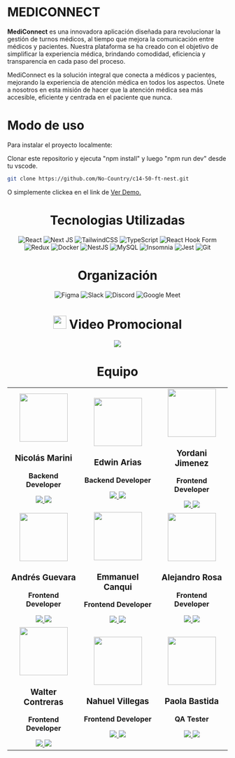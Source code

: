 

# MEDICONNECT

**MediConnect** es una innovadora aplicación diseñada para revolucionar la gestión de turnos médicos, al tiempo que mejora la comunicación entre médicos y pacientes. Nuestra plataforma se ha creado con el objetivo de simplificar la experiencia médica, brindando comodidad, eficiencia y transparencia en cada paso del proceso.

MediConnect es la solución integral que conecta a médicos y pacientes, mejorando la experiencia de atención médica en todos los aspectos. Únete a nosotros en esta misión de hacer que la atención médica sea más accesible, eficiente y centrada en el paciente que nunca.

# Modo de uso

Para instalar el proyecto localmente: 

Clonar este repositorio y ejecuta "npm install" y luego "npm run dev" desde tu vscode.
   ```sh
   git clone https://github.com/No-Country/c14-50-ft-nest.git
   ```

O simplemente clickea en el link de 
<a href="https://frontend-no-country-actual.onrender.com/" target="_blank">Ver Demo.</a>


<center>

# Tecnologias Utilizadas
![React](https://img.shields.io/badge/react-%2320232a.svg?style=for-the-badge&logo=react&logoColor=%2361DAFB)
![Next JS](https://img.shields.io/badge/Next-black?style=for-the-badge&logo=next.js&logoColor=white)
![TailwindCSS](https://img.shields.io/badge/tailwindcss-%2338B2AC.svg?style=for-the-badge&logo=tailwind-css&logoColor=white)
![TypeScript](https://img.shields.io/badge/typescript-%23007ACC.svg?style=for-the-badge&logo=typescript&logoColor=white)
![React Hook Form](https://img.shields.io/badge/React%20Hook%20Form-%23EC5990.svg?style=for-the-badge&logo=reacthookform&logoColor=white)
![Redux](https://img.shields.io/badge/redux-%23593d88.svg?style=for-the-badge&logo=redux&logoColor=white)
![Docker](https://img.shields.io/badge/docker-%230db7ed.svg?style=for-the-badge&logo=docker&logoColor=white)
![NestJS](https://img.shields.io/badge/nestjs-%23E0234E.svg?style=for-the-badge&logo=nestjs&logoColor=white)
![MySQL](https://img.shields.io/badge/mysql-%2300f.svg?style=for-the-badge&logo=mysql&logoColor=white)
![Insomnia](https://img.shields.io/badge/Insomnia-black?style=for-the-badge&logo=insomnia&logoColor=5849BE)
![Jest](https://img.shields.io/badge/-jest-%23C21325?style=for-the-badge&logo=jest&logoColor=white)
![Git](https://img.shields.io/badge/git-%23F05033.svg?style=for-the-badge&logo=git&logoColor=white)
<center>

<!-- <center> -->

# Organización
![Figma](https://img.shields.io/badge/figma-%23F24E1E.svg?style=for-the-badge&logo=figma&logoColor=white)
![Slack](https://img.shields.io/badge/Slack-4A154B?style=for-the-badge&logo=slack&logoColor=white)
![Discord](https://img.shields.io/badge/Discord-%235865F2.svg?style=for-the-badge&logo=discord&logoColor=white)
![Google Meet](https://img.shields.io/badge/Google%20Meet-00897B?style=for-the-badge&logo=google-meet&logoColor=white)


<h1 align="center"> 
<img src="https://media0.giphy.com/media/odMfXhzCqknOCYrNdU/giphy.gif" width="30px"> Video Promocional
</h1>

<p align="center"><a href="https://www.youtube.com" target="_blank" rel="noopener noreferrer"><img src="https://img.shields.io/badge/Video-C14_50_FT_NEST-red?style=for-the-badge&logo=youtube"/></a></p>



# Equipo
<table>
  <tbody>
    <tr>
      <td>
        <div align="center">
          <img src="https://ca.slack-edge.com/T02KS88FB0E-U05UGB1QMA4-38b7595816a8-512" width="110px"/>
          <div align="center">
            <h3>Nicolás Marini</h3>
            <strong>
              <p>Backend Developer</p>
            </strong>
            <a href="">
              <img src="https://img.shields.io/badge/github-%23121011.svg?style=for-the-badge&logo=github&logoColor=white"/>
            </a>
            <a href="">
              <img src="https://img.shields.io/badge/linkedin-%230077B5.svg?style=for-the-badge&logo=linkedin&logoColor=white"/>
            </a>
          </div>
        </div>
      </td>
      <td>
        <div align="center">
          <img src="https://ca.slack-edge.com/T02KS88FB0E-U02P14BAZ9V-gbce1118c833-512" width="110px"/>
          <div align="center">
            <h3>Edwin Arias</h3>
            <strong>
              <p>Backend Developer</p>
            </strong>
            <a href="">
              <img src="https://img.shields.io/badge/github-%23121011.svg?style=for-the-badge&logo=github&logoColor=white"/>
            </a>
            <a href="">
              <img src="https://img.shields.io/badge/linkedin-%230077B5.svg?style=for-the-badge&logo=linkedin&logoColor=white"/>
            </a>
          </div>
        </div>
      </td>
      <td>
        <div align="center">
          <img src="https://ca.slack-edge.com/T02KS88FB0E-U05U98FR42H-85de93e5ef2a-512" width="110px"/>
          <div align="center">
            <h3>Yordani Jimenez</h3>
            <strong>
              <p>Frontend Developer</p>
            </strong>
            <a href="">
              <img src="https://img.shields.io/badge/github-%23121011.svg?style=for-the-badge&logo=github&logoColor=white"/>
            </a>
            <a href="">
              <img src="https://img.shields.io/badge/linkedin-%230077B5.svg?style=for-the-badge&logo=linkedin&logoColor=white"/>
            </a>
          </div>
        </div>
      </td>
    </tr>
    <tr>
      <td>
        <div align="center">
          <img src="https://ca.slack-edge.com/T02KS88FB0E-U05UQQWA6RF-213b12c62eb6-512" width="110px"/>
          <div align="center">
            <h3>Andrés Guevara</h3>
            <strong>
              <p>Frontend Developer</p>
            </strong>
            <a href="">
              <img src="https://img.shields.io/badge/github-%23121011.svg?style=for-the-badge&logo=github&logoColor=white"/>
            </a>
            <a href="">
              <img src="https://img.shields.io/badge/linkedin-%230077B5.svg?style=for-the-badge&logo=linkedin&logoColor=white"/>
            </a>
          </div>
        </div>
      </td>
      <td>
        <div align="center">
          <img src="https://ca.slack-edge.com/T02KS88FB0E-U05TBMJH6E7-e3c5c7282e9f-512" width="110px"/>
          <div align="center">
            <h3>Emmanuel Canqui</h3>
            <strong>
              <p>Frontend Developer</p>
            </strong>
            <a href="">
              <img src="https://img.shields.io/badge/github-%23121011.svg?style=for-the-badge&logo=github&logoColor=white"/>
            </a>
            <a href="">
              <img src="https://img.shields.io/badge/linkedin-%230077B5.svg?style=for-the-badge&logo=linkedin&logoColor=white"/>
            </a>
          </div>
        </div>
      </td>
      <td>
        <div align="center">
          <img src="https://ca.slack-edge.com/T02KS88FB0E-U05NU2E43PH-d7ed29977805-512" width="110px"/>
          <div align="center">
            <h3>Alejandro Rosa</h3>
            <strong>
              <p>Frontend Developer</p>
            </strong>
            <a href="https://www.github.com/samotSama">
              <img src="https://img.shields.io/badge/github-%23121011.svg?style=for-the-badge&logo=github&logoColor=white"/>
            </a>
            <a href="https://www.linkedin.com/in/h-alejandro-rosa/">
              <img src="https://img.shields.io/badge/linkedin-%230077B5.svg?style=for-the-badge&logo=linkedin&logoColor=white"/>
            </a>
          </div>
        </div>
      </td>
    </tr>
    <tr>
      <td>
        <div align="center">
          <img src="https://ca.slack-edge.com/T02KS88FB0E-U05R5AAJ59N-4b47320459b1-512" width="110px"/>
          <div align="center">
            <h3>Walter Contreras</h3>
            <strong>
              <p>Frontend Developer</p>
            </strong>
            <a href="">
              <img src="https://img.shields.io/badge/github-%23121011.svg?style=for-the-badge&logo=github&logoColor=white"/>
            </a>
            <a href="">
              <img src="https://img.shields.io/badge/linkedin-%230077B5.svg?style=for-the-badge&logo=linkedin&logoColor=white"/>
            </a>
          </div>
        </div>
      </td>
      <td>
        <div align="center">
          <img src="https://ca.slack-edge.com/T02KS88FB0E-U05U97AE0N9-d2143a993829-512" width="110px"/>
          <div align="center">
            <h3>Nahuel Villegas</h3>
            <strong>
              <p>Frontend Developer</p>
            </strong>
            <a href="">
              <img src="https://img.shields.io/badge/github-%23121011.svg?style=for-the-badge&logo=github&logoColor=white"/>
            </a>
            <a href="">
              <img src="https://img.shields.io/badge/linkedin-%230077B5.svg?style=for-the-badge&logo=linkedin&logoColor=white"/>
            </a>
          </div>
        </div>
      </td>
      <td>
        <div align="center">
          <img src="https://ca.slack-edge.com/T02KS88FB0E-U05SVNR5RUN-244848714216-512" width="110px"/>
          <div align="center">
            <h3>Paola Bastida</h3>
            <strong>
              <p>QA Tester</p>
            </strong>
            <a href="">
              <img src="https://img.shields.io/badge/github-%23121011.svg?style=for-the-badge&logo=github&logoColor=white"/>
            </a>
            <a href="">
              <img src="https://img.shields.io/badge/linkedin-%230077B5.svg?style=for-the-badge&logo=linkedin&logoColor=white"/>
            </a>
          </div>
        </div>
      </td>
    </tr>
  </tbody>
</table>
